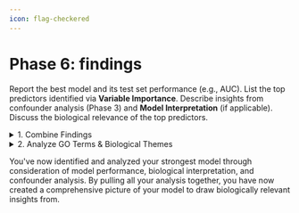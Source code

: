 ```yaml
---
icon: flag-checkered
---
```


# Phase 6: findings

Report the best model and its test set performance (e.g., AUC). List the top predictors identified via **Variable Importance**. Describe insights from confounder analysis (Phase 3) and **Model Interpretation** (if applicable). Discuss the biological relevance of the top predictors.

<details>

<summary>1. Combine Findings</summary>

1. Identify the top model from phase 4 by considering
   * Model performance metrics
   * ROC Curves
   * Biological relevance of top predictors in Variable Importance
   * Confounder Check (phase 3)
2.  Pull together all your findings, including

    * Clustered t-SNE plots for responder classification, if applicable (Phase 2)

    <figure><img src="../.gitbook/assets/FF_Phase6_Clustered tSNE Plot.png" alt="" width="375"><figcaption></figcaption></figure>

    * t-SNE plots and analysis from Confounder check (Phase 3)

    <figure><img src="../.gitbook/assets/FF_Phase  3_Age vs HAI Responder (1).png" alt="" width="563"><figcaption></figcaption></figure>

    * Model performance metrics (Phase 4)

    <figure><img src="../.gitbook/assets/FF_Phase 5_Training Summary Box Plots.png" alt="" width="375"><figcaption></figcaption></figure>

    * Training and Testing ROC Curves

    <figure><img src="../.gitbook/assets/FF_Phase 5_Combined ROC Curves RF.png" alt="" width="563"><figcaption></figcaption></figure>

    * Model Interpretation plots, if applicable

    <figure><img src="../.gitbook/assets/FF_Phase 5_Model Interp Heatmap RF.png" alt="" width="375"><figcaption></figcaption></figure>

    * Variable Importance bar plot

    <figure><img src="../.gitbook/assets/FF_ Phase 5_Exploration_Variable Importance Plot_white background.png" alt="" width="375"><figcaption></figcaption></figure>

    * Features across dataset dot plots for top predictive features

    <figure><img src="../.gitbook/assets/FF_ Phase 5_Exploration_Features Across Dataset Plot.png" alt="" width="375"><figcaption></figcaption></figure>

</details>

<details>

<summary>2. Analyze GO Terms &#x26; Biological Themes</summary>

The GO terms present in your dataset are a result of pathway enrichment analysis, which is a powerful tool external to PANDORA that helps identify biological themes from gene expression. You can use GO term databases to identify GO terms to uncover overall biological themes in responder groups and model prediction.

* Pathway Enrichment Analysis Tools:
  * clusterProfiler in R
  * DAVID
  * Metascape
  * Enrichr
*   GO term databases

    * GO
    * KEGG
    * Reactome



GO Terms alongside predictive variables can be used to identify biological themes using the following workflow:

1. Identify GO terms from your top predictors
   1. Open the Gene Ontology Resource [webpage](https://geneontology.org/)
   2. Search for all your top GO predictive terms in the form GO:#
      1. i.e. `GO:0070206`, `GO:1903214`
   3. Click term history to see ancestor chart, child terms, and co-occurring terms
   4. Create a list of all biological processes and themes related to your GO Terms
2. Check the expression levels of baseline terms in responder groups
   1. Select your predictive processed dataset from the Workspace (This dataset should only contain baseline features and your responder columns)
   2. Navigate to **Discovery** -> **Start** -> **Hierarchical Clustering**
   3.  Configure Clustering **Column Selection**

       1. Select your Responder column for the **Columns**
       2. Set **First (n) rows** such that it is larger than the total number of baseline features



       <figure><img src="../.gitbook/assets/FF_Phase 6_Clustering Column Selection.png" alt="" width="375"><figcaption></figcaption></figure>
   4.  Configure Clustering **Display Options**

       1. Enable **Grouped display**
       2. Select the responder column for **Grouped column**

       <figure><img src="../.gitbook/assets/FF_Phase 6_Clustering Display Options.png" alt="" width="375"><figcaption></figcaption></figure>
   5. Click **Plot image**
3.  Analyze the resultant heatmap

    1. Take note on how the expression of top predictive variables varies among the responder classes.
    2. With biological themes in mind from predictive variables and top GO terms, consider the biological themes among responder classes.



    <figure><img src="../.gitbook/assets/Baseline Feature Responder Group Heatmap.png" alt="" width="375"><figcaption></figcaption></figure>
4. Make plots reflecting biological themes (optional)
   1. Outside of PANDORA, you may create additional plots, such as radar plots, reflecting the different immune profiles of responder classes based on the baseline or fold change expression levels of features in each class.

</details>

You've now identified and analyzed your strongest model through consideration of model performance, biological interpretation, and confounder analysis. By pulling all your analysis together, you have now created a comprehensive picture of your model to draw biologically relevant insights from.
